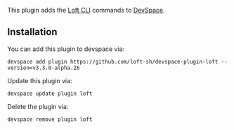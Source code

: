 This plugin adds the [Loft CLI](https://github.com/loft-sh/loft) commands to [DevSpace](https://github.com/loft-sh/devspace). 

## Installation

You can add this plugin to devspace via:
```
devspace add plugin https://github.com/loft-sh/devspace-plugin-loft --version=v3.3.0-alpha.26
```

Update this plugin via:
```
devspace update plugin loft
```

Delete the plugin via:
```
devspace remove plugin loft
```
